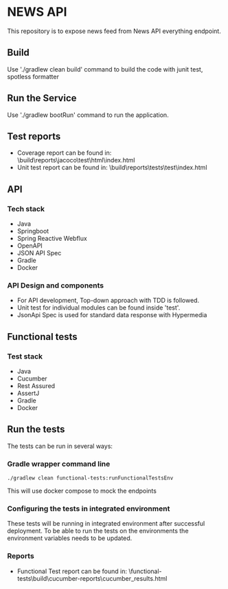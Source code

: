 # NEWS API
This repository is to expose news feed from News API everything endpoint.

## Build
Use './gradlew clean build' command to build the code with junit test, spotless formatter

## Run the Service
Use './gradlew bootRun' command to run the application.

## Test reports
- Coverage report can be found in: \build\reports\jacoco\test\html\index.html
- Unit test report can be found in: \build\reports\tests\test\index.html

## API 
### Tech stack

- Java
- Springboot
- Spring Reactive Webflux
- OpenAPI
- JSON API Spec
- Gradle
- Docker

### API Design and components

- For API development, Top-down approach with TDD is followed. 
- Unit test for individual modules can be found inside 'test'.
- JsonApi Spec is used for standard data response with Hypermedia


## Functional tests

### Test stack

- Java
- Cucumber
- Rest Assured
- AssertJ
- Gradle
- Docker

## Run the tests

The tests can be run in several ways:

### Gradle wrapper command line

```shell
./gradlew clean functional-tests:runFunctionalTestsEnv
```
This will use docker compose to mock the endpoints

### Configuring the tests in integrated environment

These tests will be running in integrated environment after successful deployment.
To be able to run the tests on the environments the environment variables needs to be updated.

### Reports

- Functional Test report can be found in: \functional-tests\build\cucumber-reports\cucumber_results.html
